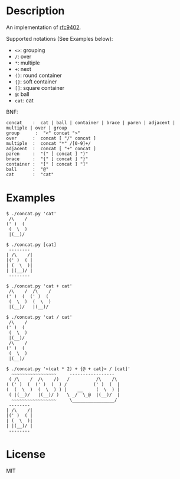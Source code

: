 # Description

An implementation of [rfc9402](https://datatracker.ietf.org/doc/html/rfc9402).

Supported notations (See Examples below):
- `<>`: grouping
- `/`: over
- `*`: multiple
- `+`: next
- `()`: round container
- `{}`: soft container
- `[]`: square container
- `@`: ball
- `cat`: cat

BNF:
```
concat    :  cat | ball | container | brace | paren | adjacent | multiple | over | group
group      :  "<" concat ">"
over      :  concat [ "/" concat ]
multiple  :  concat "*" /[0-9]+/
adjacent  :  concat [ "+" concat ]
paren     :  "(" [ concat ] ")"
brace     :  "{" [ concat ] "}"
container :  "[" [ concat ] "]"
ball      :  "@"
cat       :  "cat"
```

# Examples
```
$ ./concat.py 'cat'
 /\    /
(' )  (
 (  \  )
 |(__)/

$ ./concat.py [cat]
 --------
| /\    /|
|(' )  ( |
| (  \  )|
| |(__)/ |
 --------

$ ./concat.py 'cat + cat'
 /\    /  /\    /
(' )  (  (' )  (
 (  \  )  (  \  )
 |(__)/   |(__)/

$ ./concat.py 'cat / cat'
 /\    /
(' )  (
 (  \  )
 |(__)/
 /\    /
(' )  (
 (  \  )
 |(__)/

$ ./concat.py '<(cat * 2) + {@ + cat}> / [cat]'
  ~~~~~~~~~~~~~~~~~     -----------------
 ( /\    /  /\    /)   /          /\    /\
( (' )  (  (' )  (  ) /          (' )  (  |
(  (  \  )  (  \  ) ) |    __     (  \  ) |
 ( |(__)/   |(__)/ )   \ _/  \_@  |(__)/  |
  ~~~~~~~~~~~~~~~~~     \________________/
 --------
| /\    /|
|(' )  ( |
| (  \  )|
| |(__)/ |
 --------
```

# License
MIT
